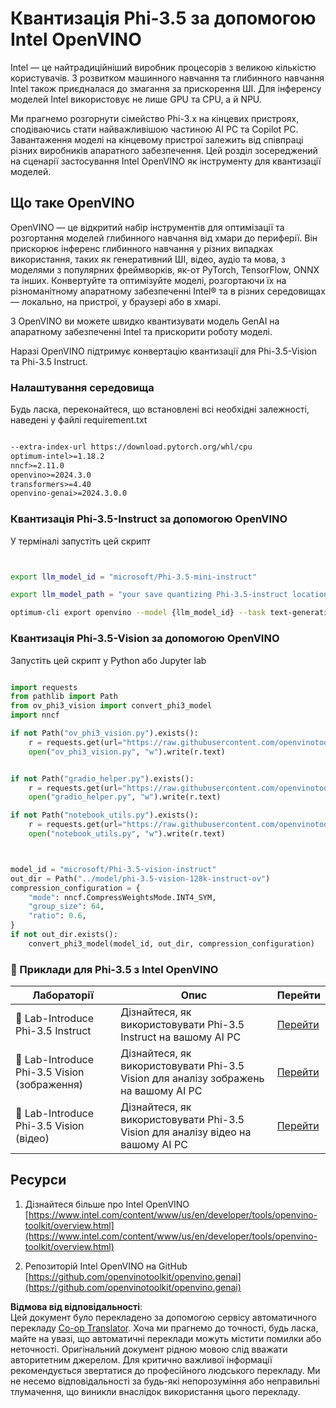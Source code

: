 <!--
CO_OP_TRANSLATOR_METADATA:
{
  "original_hash": "3139a6a82f357a9f90f1fe51c4caf65a",
  "translation_date": "2025-07-16T22:05:06+00:00",
  "source_file": "md/01.Introduction/04/UsingIntelOpenVINOQuantifyingPhi.md",
  "language_code": "uk"
}
-->
# **Квантизація Phi-3.5 за допомогою Intel OpenVINO**

Intel — це найтрадиційніший виробник процесорів з великою кількістю користувачів. З розвитком машинного навчання та глибинного навчання Intel також приєдналася до змагання за прискорення ШІ. Для інференсу моделей Intel використовує не лише GPU та CPU, а й NPU.

Ми прагнемо розгорнути сімейство Phi-3.x на кінцевих пристроях, сподіваючись стати найважливішою частиною AI PC та Copilot PC. Завантаження моделі на кінцевому пристрої залежить від співпраці різних виробників апаратного забезпечення. Цей розділ зосереджений на сценарії застосування Intel OpenVINO як інструменту для квантизації моделей.

## **Що таке OpenVINO**

OpenVINO — це відкритий набір інструментів для оптимізації та розгортання моделей глибинного навчання від хмари до периферії. Він прискорює інференс глибинного навчання у різних випадках використання, таких як генеративний ШІ, відео, аудіо та мова, з моделями з популярних фреймворків, як-от PyTorch, TensorFlow, ONNX та інших. Конвертуйте та оптимізуйте моделі, розгортаючи їх на різноманітному апаратному забезпеченні Intel® та в різних середовищах — локально, на пристрої, у браузері або в хмарі.

З OpenVINO ви можете швидко квантизувати модель GenAI на апаратному забезпеченні Intel та прискорити роботу моделі.

Наразі OpenVINO підтримує конвертацію квантизації для Phi-3.5-Vision та Phi-3.5 Instruct.

### **Налаштування середовища**

Будь ласка, переконайтеся, що встановлені всі необхідні залежності, наведені у файлі requirement.txt

```txt

--extra-index-url https://download.pytorch.org/whl/cpu
optimum-intel>=1.18.2
nncf>=2.11.0
openvino>=2024.3.0
transformers>=4.40
openvino-genai>=2024.3.0.0

```

### **Квантизація Phi-3.5-Instruct за допомогою OpenVINO**

У терміналі запустіть цей скрипт

```bash


export llm_model_id = "microsoft/Phi-3.5-mini-instruct"

export llm_model_path = "your save quantizing Phi-3.5-instruct location"

optimum-cli export openvino --model {llm_model_id} --task text-generation-with-past --weight-format int4 --group-size 128 --ratio 0.6  --sym  --trust-remote-code {llm_model_path}


```

### **Квантизація Phi-3.5-Vision за допомогою OpenVINO**

Запустіть цей скрипт у Python або Jupyter lab

```python

import requests
from pathlib import Path
from ov_phi3_vision import convert_phi3_model
import nncf

if not Path("ov_phi3_vision.py").exists():
    r = requests.get(url="https://raw.githubusercontent.com/openvinotoolkit/openvino_notebooks/latest/notebooks/phi-3-vision/ov_phi3_vision.py")
    open("ov_phi3_vision.py", "w").write(r.text)


if not Path("gradio_helper.py").exists():
    r = requests.get(url="https://raw.githubusercontent.com/openvinotoolkit/openvino_notebooks/latest/notebooks/phi-3-vision/gradio_helper.py")
    open("gradio_helper.py", "w").write(r.text)

if not Path("notebook_utils.py").exists():
    r = requests.get(url="https://raw.githubusercontent.com/openvinotoolkit/openvino_notebooks/latest/utils/notebook_utils.py")
    open("notebook_utils.py", "w").write(r.text)



model_id = "microsoft/Phi-3.5-vision-instruct"
out_dir = Path("../model/phi-3.5-vision-128k-instruct-ov")
compression_configuration = {
    "mode": nncf.CompressWeightsMode.INT4_SYM,
    "group_size": 64,
    "ratio": 0.6,
}
if not out_dir.exists():
    convert_phi3_model(model_id, out_dir, compression_configuration)

```

### **🤖 Приклади для Phi-3.5 з Intel OpenVINO**

| Лабораторії    | Опис | Перейти |
| -------- | ------- |  ------- |
| 🚀 Lab-Introduce Phi-3.5 Instruct  | Дізнайтеся, як використовувати Phi-3.5 Instruct на вашому AI PC    |  [Перейти](../../../../../code/09.UpdateSamples/Aug/intel-phi35-instruct-zh.ipynb)    |
| 🚀 Lab-Introduce Phi-3.5 Vision (зображення) | Дізнайтеся, як використовувати Phi-3.5 Vision для аналізу зображень на вашому AI PC      |  [Перейти](../../../../../code/09.UpdateSamples/Aug/intel-phi35-vision-img.ipynb)    |
| 🚀 Lab-Introduce Phi-3.5 Vision (відео)   | Дізнайтеся, як використовувати Phi-3.5 Vision для аналізу відео на вашому AI PC    |  [Перейти](../../../../../code/09.UpdateSamples/Aug/intel-phi35-vision-video.ipynb)    |

## **Ресурси**

1. Дізнайтеся більше про Intel OpenVINO [https://www.intel.com/content/www/us/en/developer/tools/openvino-toolkit/overview.html](https://www.intel.com/content/www/us/en/developer/tools/openvino-toolkit/overview.html)

2. Репозиторій Intel OpenVINO на GitHub [https://github.com/openvinotoolkit/openvino.genai](https://github.com/openvinotoolkit/openvino.genai)

**Відмова від відповідальності**:  
Цей документ було перекладено за допомогою сервісу автоматичного перекладу [Co-op Translator](https://github.com/Azure/co-op-translator). Хоча ми прагнемо до точності, будь ласка, майте на увазі, що автоматичні переклади можуть містити помилки або неточності. Оригінальний документ рідною мовою слід вважати авторитетним джерелом. Для критично важливої інформації рекомендується звертатися до професійного людського перекладу. Ми не несемо відповідальності за будь-які непорозуміння або неправильні тлумачення, що виникли внаслідок використання цього перекладу.